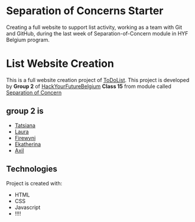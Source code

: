 # Separation of Concerns Starter
Creating a full website to support list activity, working as a team with Git and GitHub, during the last week of Separation-of-Concern module in HYF Belgium program.
#  List Website Creation

This is a full website creation project of [ToDoList](  ). This project is developed by **Group 2** of [HackYourFutureBelgium](https://hackyourfuture.be/) **Class 15** from module called [Separation of Concern]( https://github.com/HackYourFutureBelgium/separation-of-concerns)

## group 2 is

- [Tatsiana](https://github.com/TatsianaRud)
- [Laura](https://github.com/lauraramirez220612)
- [Firewyni](https://github.com/firity)
- [Ekatherina](https://github.com/katsmamina)
- [Axil](https://github.com/bringmetheaxx)

## Technologies

Project is created with:

- HTML
- CSS
- Javascript
- !!!!